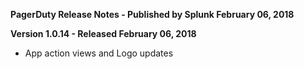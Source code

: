 **PagerDuty Release Notes - Published by Splunk February 06, 2018**


**Version 1.0.14 - Released February 06, 2018**

* App action views and Logo updates
